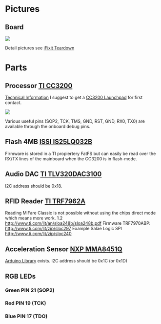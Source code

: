 # Pictures
## Board
![](https://d3nevzfk7ii3be.cloudfront.net/igi/d4ypF2sLF5VkOXXv.medium)

Detail pictures see [iFixit Teardown](https://de.ifixit.com/Teardown/Toniebox+Teardown/106148)

# Parts
## Processor [TI CC3200](http://www.ti.com/lit/ds/symlink/cc3200.pdf)
[Technical Information](http://www.ti.com/lit/ug/swru367d/swru367d.pdf)
I suggest to get a [CC3200 Launchpad](http://www.ti.com/tool/CC3200-LAUNCHXL) for first contact.

![](http://www.ti.com/diagrams/cc3200-launchxl_cc3200-launchxl_no_bg_resize.jpg)

Various useful pins (SOP2, TCK, TMS, GND, RST, GND, RX0, TX0) are available through the onboard debug pins.
## Flash 4MB [ISSI IS25LQ032B](http://www.issi.com/WW/pdf/25LQ080B-016B-032B.pdf)
Firmware is stored in a TI propiertery  FatFS but can easily be read over the RX/TX lines of the mainboard when the CC3200 is in flash-mode.

## Audio DAC [TI TLV320DAC3100](http://www.ti.com/lit/ds/symlink/tlv320dac3100.pdf)
I2C address should be 0x18.
## RFID Reader [TI TRF7962A](http://www.ti.com/lit/ds/symlink/trf7962a.pdf)
Reading MiFare Classic is not possible without using the chips direct mode which means more work. 
1.2 http://www.ti.com/lit/an/sloa248b/sloa248b.pdf 
Firmware TRF7970ABP: http://www.ti.com/lit/zip/sloc297
Example Salae Logic SPI http://www.ti.com/lit/zip/sloc240
## Acceleration Sensor [NXP MMA8451Q](https://www.nxp.com/docs/en/data-sheet/MMA8451Q.pdf)
[Arduino Library](https://github.com/sparkfun/SparkFun_MMA8452Q_Arduino_Library) exists.
I2C address should be 0x1C (or 0x1D)
## RGB LEDs
### Green PIN 21 (SOP2)
### Red PIN 19 (TCK)
### Blue PIN 17 (TDO)